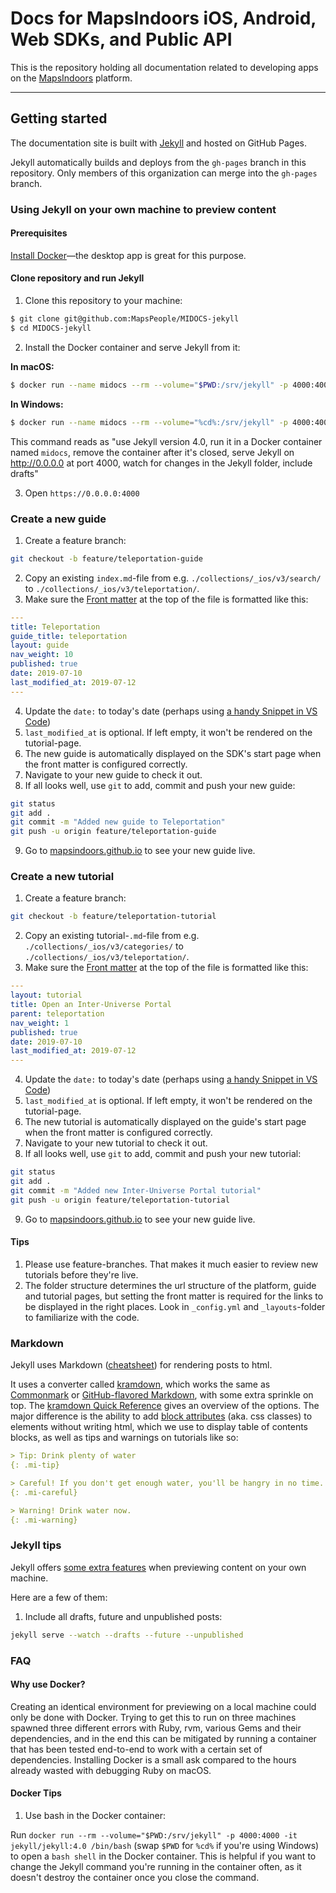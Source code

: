 # Docs for MapsIndoors iOS, Android, Web SDKs, and Public API

This is the repository holding all documentation related to developing apps on the [MapsIndoors](https://www.mapspeople.com/mapsindoors/) platform.

---

## Getting started

The documentation site is built with [Jekyll](https://jekyllrb.com) and hosted on GitHub Pages.

Jekyll automatically builds and deploys from the `gh-pages` branch in this repository. Only members of this organization can merge into the `gh-pages` branch.

### Using Jekyll on your own machine to preview content

#### Prerequisites

[Install Docker](https://www.docker.com/products/docker-desktop)—the desktop app is great for this purpose.

#### Clone repository and run Jekyll 

1. Clone this repository to your machine: 

  ```bash
  $ git clone git@github.com:MapsPeople/MIDOCS-jekyll
  $ cd MIDOCS-jekyll
  ```

2. Install the Docker container and serve Jekyll from it:
  
  **In macOS:**
  ```bash
  $ docker run --name midocs --rm --volume="$PWD:/srv/jekyll" -p 4000:4000 -it jekyll/jekyll:4.0 jekyll serve --watch --drafts --config _config.yml,_config-dev.yml
  ```
  
  **In Windows:**
  ```bash
  $ docker run --name midocs --rm --volume="%cd%:/srv/jekyll" -p 4000:4000 -it jekyll/jekyll:4.0 jekyll serve --watch --drafts --config _config.yml,_config-dev.yml
  ```
  
  This command reads as "use Jekyll version 4.0, run it in a Docker container named `midocs`, remove the container after it's closed, serve Jekyll on http://0.0.0.0 at port 4000, watch for changes in the Jekyll folder, include drafts"

3. Open `https://0.0.0.0:4000`

### Create a new guide

1. Create a feature branch:

  ```bash
  git checkout -b feature/teleportation-guide
  ```

2. Copy an existing `index.md`-file from e.g. `./collections/_ios/v3/search/` to `./collections/_ios/v3/teleportation/`.
3. Make sure the [Front matter](https://jekyllrb.com/docs/step-by-step/03-front-matter/) at the top of the file is formatted like this:

  ```yaml
  ---
  title: Teleportation
  guide_title: teleportation
  layout: guide
  nav_weight: 10
  published: true
  date: 2019-07-10
  last_modified_at: 2019-07-12
  ---
  ```

4. Update the `date:` to today's date (perhaps using [a handy Snippet in VS Code](https://marketplace.visualstudio.com/items?itemName=jsynowiec.vscode-insertdatestring))
5. `last_modified_at` is optional. If left empty, it won't be rendered on the tutorial-page.
6. The new guide is automatically displayed on the SDK's start page when the front matter is configured correctly.
7. Navigate to your new guide to check it out.
8. If all looks well, use `git` to add, commit and push your new guide:

  ```bash
  git status
  git add .
  git commit -m "Added new guide to Teleportation"
  git push -u origin feature/teleportation-guide
  ```

9. Go to [mapsindoors.github.io](https://mapsindoors.github.io) to see your new guide live.

### Create a new tutorial

1. Create a feature branch:

  ```bash
  git checkout -b feature/teleportation-tutorial
  ```

2. Copy an existing tutorial-`.md`-file from e.g. `./collections/_ios/v3/categories/` to `./collections/_ios/v3/teleportation/`.
3. Make sure the [Front matter](https://jekyllrb.com/docs/step-by-step/03-front-matter/) at the top of the file is formatted like this:

  ```yaml
  ---
  layout: tutorial
  title: Open an Inter-Universe Portal
  parent: teleportation
  nav_weight: 1
  published: true
  date: 2019-07-10
  last_modified_at: 2019-07-12
  ---
  ```

4. Update the `date:` to today's date (perhaps using [a handy Snippet in VS Code](https://marketplace.visualstudio.com/items?itemName=jsynowiec.vscode-insertdatestring))
5. `last_modified_at` is optional. If left empty, it won't be rendered on the tutorial-page.
6. The new tutorial is automatically displayed on the guide's start page when the front matter is configured correctly.
7. Navigate to your new tutorial to check it out.
8. If all looks well, use `git` to add, commit and push your new tutorial:

  ```bash
  git status
  git add .
  git commit -m "Added new Inter-Universe Portal tutorial"
  git push -u origin feature/teleportation-tutorial
  ```

9. Go to [mapsindoors.github.io](https://mapsindoors.github.io) to see your new guide live.

#### Tips

1. Please use feature-branches. That makes it much easier to review new tutorials before they're live.
1. The folder structure determines the url structure of the platform, guide and tutorial pages, but setting the front matter is required for the links to be displayed in the right places. Look in `_config.yml` and `_layouts`-folder to familiarize with the code.

### Markdown

Jekyll uses Markdown ([cheatsheet](https://github.com/adam-p/markdown-here/wiki/Markdown-Cheatsheet)) for rendering posts to html.

It uses a converter called [kramdown](https://kramdown.gettalong.org/index.html), which works the same as [Commonmark](https://commonmark.org) or [GitHub-flavored Markdown](https://help.github.com/en/articles/basic-writing-and-formatting-syntax), with some extra sprinkle on top. The [kramdown Quick Reference](https://kramdown.gettalong.org/quickref.html) gives an overview of the options. The major difference is the ability to add [block attributes](https://kramdown.gettalong.org/quickref.html#block-attributes) (aka. css classes) to elements without writing html, which we use to display table of contents blocks, as well as tips and warnings on tutorials like so:

```markdown
> Tip: Drink plenty of water
{: .mi-tip}

> Careful! If you don't get enough water, you'll be hangry in no time.
{: .mi-careful}

> Warning! Drink water now.
{: .mi-warning}
```

### Jekyll tips

Jekyll offers [some extra features](https://jekyllrb.com/docs/usage/) when previewing content on your own machine.

Here are a few of them:

1. Include all drafts, future and unpublished posts:

  ```bash
  jekyll serve --watch --drafts --future --unpublished
  ```

### FAQ

#### Why use Docker?

Creating an identical environment for previewing on a local machine could only be done with Docker. Trying to get this to run on three machines spawned three different errors with Ruby, rvm, various Gems and their dependencies, and in the end this can be mitigated by running a container that has been tested end-to-end to work with a certain set of dependencies. Installing Docker is a small ask compared to the hours already wasted with debugging Ruby on macOS.

#### Docker Tips

1. Use bash in the Docker container:

  Run `docker run --rm --volume="$PWD:/srv/jekyll" -p 4000:4000 -it jekyll/jekyll:4.0 /bin/bash` (swap `$PWD` for `%cd%` if you're using Windows) to open a `bash shell` in the Docker container. This is helpful if you want to change the Jekyll command you're running in the container often, as it doesn't destroy the container once you close the command.

